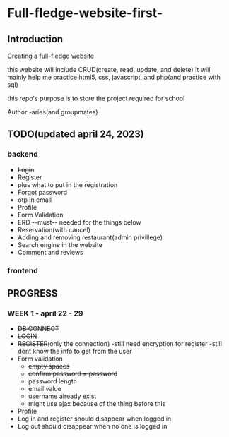 # Full-fledge-website-first-

## Introduction

Creating a full-fledge website

this website will include CRUD(create, read, update, and delete)
It will mainly help me practice html5, css, javascript, and php(and practice with sql)

this repo's purpose is to store the project required for school

Author -aries(and groupmates)

## TODO(updated april 24, 2023)
### backend
- ~~Login~~
- Register
- plus what to put in the registration
- Forgot password
- otp in email
- Profile
- Form Validation
- ERD --must-- needed for the things below
- Reservation(with cancel)
- Adding and removing restaurant(admin privillege)
- Search engine in the website
- Comment and reviews

### frontend

## PROGRESS

### WEEK 1 - april 22 - 29
- ~~DB CONNECT~~
- ~~LOGIN~~
- ~~REGISTER~~(only the connection)
    -still need encryption for register
    -still dont know the info to get from the user
- Form validation
    - ~~empty spaces~~
    - ~~confirm password = password~~
    - password length
    - email value
    - username already exist
    - might use ajax because of the thing before this
- Profile
- Log in and register should disappear when logged in
- Log out should disappear when no one is logged in